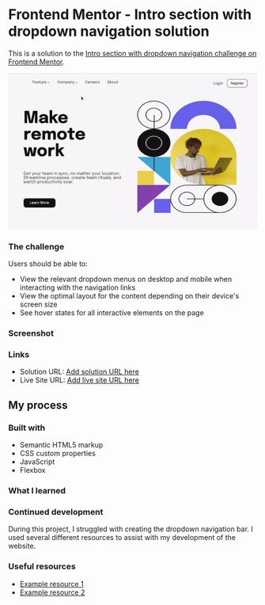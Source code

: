# Frontend Mentor - Intro section with dropdown navigation solution

This is a solution to the [Intro section with dropdown navigation challenge on Frontend Mentor](https://www.frontendmentor.io/challenges/intro-section-with-dropdown-navigation-ryaPetHE5). 

<img src="./gif-preview.gif" alt="readme-preview">

### The challenge

Users should be able to:

- View the relevant dropdown menus on desktop and mobile when interacting with the navigation links
- View the optimal layout for the content depending on their device's screen size
- See hover states for all interactive elements on the page

### Screenshot


### Links

- Solution URL: [Add solution URL here](https://your-solution-url.com)
- Live Site URL: [Add live site URL here](https://your-live-site-url.com)

## My process

### Built with

- Semantic HTML5 markup
- CSS custom properties
- JavaScript
- Flexbox


### What I learned


### Continued development

During this project, I struggled with creating the dropdown navigation bar.  I used several different resources to assist with my development of the website. 

### Useful resources

- [Example resource 1](https://www.w3docs.com/snippets/css/how-to-create-a-drop-down-navigation-menu-with-css.html)
- [Example resource 2](https://moderncss.dev/css-only-accessible-dropdown-navigation-menu/)
